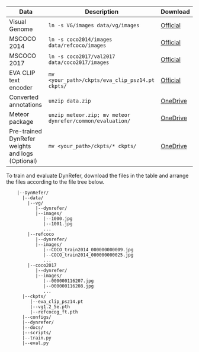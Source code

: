  | Data                        | Description                                                               | Download                                                                |
  | -------------------------------------- | ---------------------------------------------------------------------- | --------------------------------------------------------------------- |
  | Visual Genome  | `ln -s VG/images data/vg/images`  | [Official](https://homes.cs.washington.edu/~ranjay/visualgenome/api.html)   
| MSCOCO 2014 | `ln -s coco2014/images data/refcoco/images`       | [Official](https://cocodataset.org/#home) |
| MSCOCO 2017 | `ln -s coco2017/val2017 data/coco2017/images`       | [Official](https://cocodataset.org/#home) |
| EVA CLIP text encoder | `mv <your_path>/ckpts/eva_clip_psz14.pt ckpts/` | [Official](https://huggingface.co/BAAI/EVA/blob/main/eva_clip_psz14.pt) |
| Converted annotations | `unzip data.zip` | [OneDrive](https://mailsucasaccn-my.sharepoint.com/:f:/g/personal/zhaoyuzhong20_mails_ucas_ac_cn/EkLua8BRCwRKq_DE8r9SGYABZWrTS1Rr8VXJNMX5FMHa6Q?e=FX4Tgn) |
| Meteor package | `unzip meteor.zip; mv meteor dynrefer/common/evaluation/` | [OneDrive](https://mailsucasaccn-my.sharepoint.com/:f:/g/personal/zhaoyuzhong20_mails_ucas_ac_cn/EkLua8BRCwRKq_DE8r9SGYABZWrTS1Rr8VXJNMX5FMHa6Q?e=FX4Tgn) |
| Pre-trained DynRefer weights and logs (Optional) | `mv <your_path>/ckpts/* ckpts/` | [OneDrive](https://mailsucasaccn-my.sharepoint.com/:f:/g/personal/zhaoyuzhong20_mails_ucas_ac_cn/EkLua8BRCwRKq_DE8r9SGYABZWrTS1Rr8VXJNMX5FMHa6Q?e=FX4Tgn) |


To train and evaluate DynRefer, download the files in the table and arrange the files according to the file tree below.

```text
    |--DynRefer/
      |--data/
        |--vg/
           |--dynrefer/
           |--images/
              |--1000.jpg
              |--1001.jpg
              ...
        |--refcoco
           |--dynrefer/
           |--images/
              |--COCO_train2014_000000000009.jpg
              |--COCO_train2014_000000000025.jpg
              ...
        |--coco2017
           |--dynrefer/
           |--images/
              |--000000116207.jpg
              |--000000116208.jpg
              ...
      |--ckpts/
         |--eva_clip_psz14.pt
         |--vg1.2_5e.pth
         |--refcocog_ft.pth
      |--configs/
      |--dynrefer/
      |--docs/
      |--scripts/
      |--train.py
      |--eval.py
```
